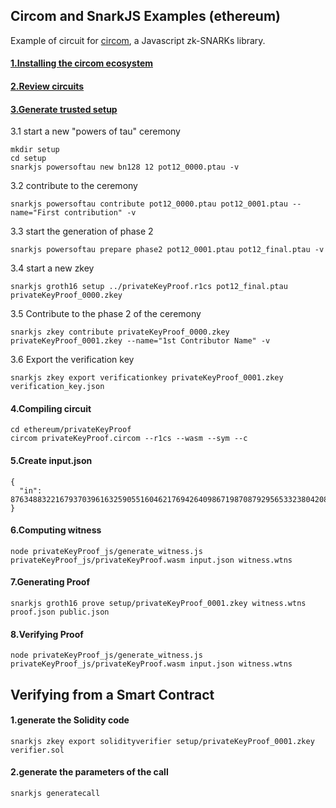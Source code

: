 ## Circom and SnarkJS Examples (ethereum)

Example of circuit for [circom](https://github.com/iden3/circom), a Javascript zk-SNARKs library.


#### [1.Installing the circom ecosystem](https://docs.circom.io/getting-started/installation/)

#### [2.Review circuits](./ethereum/privateKeyProof/privateKeyProof.circom)

#### [3.Generate trusted setup](https://docs.circom.io/getting-started/proving-circuits/)

3.1 start a new "powers of tau" ceremony
```
mkdir setup
cd setup
snarkjs powersoftau new bn128 12 pot12_0000.ptau -v
```

3.2 contribute to the ceremony
```
snarkjs powersoftau contribute pot12_0000.ptau pot12_0001.ptau --name="First contribution" -v
```

3.3 start the generation of phase 2
```
snarkjs powersoftau prepare phase2 pot12_0001.ptau pot12_final.ptau -v
```

3.4 start a new zkey
```
snarkjs groth16 setup ../privateKeyProof.r1cs pot12_final.ptau privateKeyProof_0000.zkey
```

3.5 Contribute to the phase 2 of the ceremony
```
snarkjs zkey contribute privateKeyProof_0000.zkey privateKeyProof_0001.zkey --name="1st Contributor Name" -v
```

3.6 Export the verification key
```
snarkjs zkey export verificationkey privateKeyProof_0001.zkey verification_key.json
```

#### 4.Compiling circuit
```
cd ethereum/privateKeyProof
circom privateKeyProof.circom --r1cs --wasm --sym --c
```

#### 5.Create input.json

```
{
  "in": 8763488322167937039616325905516046217694264098671987087929565332380420898361
}
```

#### 6.Computing witness

```
node privateKeyProof_js/generate_witness.js privateKeyProof_js/privateKeyProof.wasm input.json witness.wtns
```

#### 7.Generating Proof
```
snarkjs groth16 prove setup/privateKeyProof_0001.zkey witness.wtns proof.json public.json
```

#### 8.Verifying Proof
```
node privateKeyProof_js/generate_witness.js privateKeyProof_js/privateKeyProof.wasm input.json witness.wtns
```

## Verifying from a Smart Contract

#### 1.generate the Solidity code
```
snarkjs zkey export solidityverifier setup/privateKeyProof_0001.zkey verifier.sol
```

#### 2.generate the parameters of the call 
```
snarkjs generatecall
```
